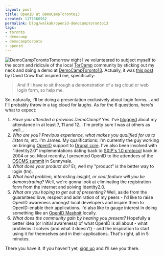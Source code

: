 ```yaml
--- 
layout: post
title: OpenID at DemoCampToronto13
created: 1177360962
permalink: blog/walkah/openid-democamptoronto13
tags: 
- toronto
- democamp
- democamptoronto
- openid
---
```

<p><img src="/files/democamptoronto_logo.gif" alt="DemoCampToronto"  class="right"/>Tomorrow night I've volunteered to subject myself to the scorn and ridicule of the local <a href="http://barcamp.org/TorCamp">TorCamp</a> community by sticking out my neck and doing a demo at <a href="http://barcamp.org/DemoCampToronto13">DemoCampToronto13</a>. Actually, it was <a href="http://davidcrow.ca/article/1504/democamptoronto13-april-24-2007-630pm">this post</a> by David Crow that inspired me, specifically:</p>
<blockquote>
And if I have to sit through a demonstration of a tag cloud or web login form, so help me.
</blockquote>
<p>So, naturally, I'll be doing a presentation exclusively about login forms... and I'll probably throw in a tag cloud for laughs. As for the 6 questions, here's what to expect:</p>
<ol>
<li><em>Have you attended a previous DemoCamp?</em> Yes. I've <a href="http://walkah.net/search/node/democamp">blogged</a> about my attendance in at least 7, 11 and 12... I'm pretty sure I was at others as well...</li>
<li><em>Who are you? Previous experience, what makes you qualified for us to listen to, etc.</em> I'm James. My qualifications: I'm currently the guy working on bringing <a href="http://openid.net/">OpenID</a> support to <a href="http://drupal.org/">Drupal core</a>. I've also been involved with "Identity2.0" implementations dating back to <a href="http://www.sxip.com/">SXIP's 1.0 protocol</a> back in 2004 or so. Most recently, I presented OpenID to the attendees of the <a href="http://2007.oscms-summit.org/">OSCMS summit</a> in Sunnyvale.</li>
<li><em>What does your product do?</em> Er, well my "product" is the better way to login (tm).</li>
<li><em>What hard problem, interesting insight, or cool feature will you be demonstrating?</em> Well, we're gonna look at eliminating the registration form from the internet and solving Identity2.0.</li>
<li><em>What are you hoping to get out of presenting?</em> Well, aside from the guaranteed love, respect and admiration of my peers - I'd like to raise OpenID awareness amongst local developers and inspire them to OpenID-enable their applications. I'd also like to gauge interest in doing something like an <a href="http://mashpit.pbwiki.com/MashPitOpenidVancouver">OpenID Mashpit</a> locally.</li>
<li><em>What does the community gain by hearing you present?</em> Hopefully a better idea (or initial awareness) of what OpenID is all about - what problems it solves (and what it doesn't) - and the inspiration to start using it for themselves and in their applications. That's right, all in 5 minutes.</li>
</ol>
<p>There you have it. If you haven't yet, <a href="http://barcamp.org/DemoCampToronto13">sign up</a> and I'll see you there.</p>
